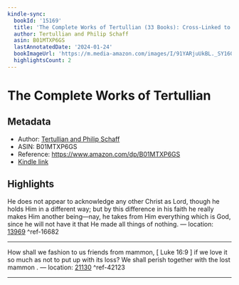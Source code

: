```yaml
---
kindle-sync:
  bookId: '15169'
  title: 'The Complete Works of Tertullian (33 Books): Cross-Linked to the Bible'
  author: Tertullian and Philip Schaff
  asin: B01MTXP6GS
  lastAnnotatedDate: '2024-01-24'
  bookImageUrl: 'https://m.media-amazon.com/images/I/91YARjuUkBL._SY160.jpg'
  highlightsCount: 2
---
```

# The Complete Works of Tertullian
## Metadata
* Author: [Tertullian and Philip Schaff](https://www.amazon.comundefined)
* ASIN: B01MTXP6GS
* Reference: https://www.amazon.com/dp/B01MTXP6GS
* [Kindle link](kindle://book?action=open&asin=B01MTXP6GS)

## Highlights
He does not appear to acknowledge any other Christ as Lord, though he holds Him in a different way; but by this difference in his faith he really makes Him another being—nay, he takes from Him everything which is God, since he will not have it that He made all things of nothing. — location: [13969](kindle://book?action=open&asin=B01MTXP6GS&location=13969) ^ref-16682

---
How shall we fashion to us friends from mammon, [ Luke 16:9 ] if we love it so much as not to put up with its loss? We shall perish together with the lost mammon . — location: [21130](kindle://book?action=open&asin=B01MTXP6GS&location=21130) ^ref-42123

---
